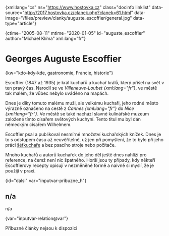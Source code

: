 
{xml:lang="cs" ns="https://www.hostovka.cz" class="docinfo linklist" data-source="http://2017.hostovka.cz/clanek.php?clanek=61.html" data-image="/files/preview/clanky/auguste_escoffier/general.jpg" data-type="article"}

{ctime="2005-08-11" mtime="2020-01-05" id="auguste_escoffier" author="Michael Klíma" xml:lang="fr"}

# Georges Auguste Escoffier

<!-- generated attribute kw by user_udpatekw.sh on 2020-05-12, do not edit -->

{kw="kdo-kdy-kde, gastronomie, Francie, historie"}

Escoffier (1847 až 1935) je král kuchařů a kuchař králů, který přišel na svět v ten pravý čas. Narodil se ve _Villeneuve-Loubet {xml:lang="fr"}_, ve městě tak malém, že vůbec nebylo uváděno na mapách.

Dnes je díky tomuto malému muži, ale velkému kuchaři, jeho rodné město výrazně označeno na cestě z _Cannes {xml:lang="fr"}_ do _Nice {xml:lang="fr"}_. Ve městě se také nachází slavné kulinářské muzeum založené tímto císařem světových kuchyní. Tento titul mu byl dán německým císařem Wilhelmem.

Escoffier psal a publikoval nesmírné množství kuchařských knížek. Dnes je to s odstupem času až neuvěřitelné, už jen při pomyšlení, že to bylo při jeho práci [šéfkuchaře][1] a bez psacího stroje nebo počítače.

Mnoho kuchařů a autorů kuchařek do jeho děl ještě dnes nahlíží pro reference, na čemž není nic špatného. Horší jsou ty případy, kdy někteří Escoffierovy recepty opisují v nezměněné formě a naivně si myslí, že je použijí v praxi.

{id="dalsi" var="inputvar-pribuzne_h"}

## n/a

n/a

{var="inputvar-relation@var"}

Příbuzné články nejsou k dispozici

 [1]: kucharske_tituly#sefkuchar

